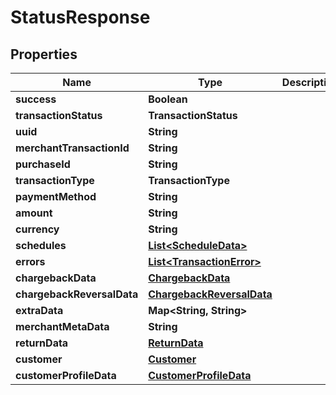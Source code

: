 

# StatusResponse


## Properties

| Name | Type | Description | Notes |
|------------ | ------------- | ------------- | -------------|
|**success** | **Boolean** |  |  [optional] |
|**transactionStatus** | **TransactionStatus** |  |  [optional] |
|**uuid** | **String** |  |  [optional] |
|**merchantTransactionId** | **String** |  |  [optional] |
|**purchaseId** | **String** |  |  [optional] |
|**transactionType** | **TransactionType** |  |  [optional] |
|**paymentMethod** | **String** |  |  [optional] |
|**amount** | **String** |  |  [optional] |
|**currency** | **String** |  |  [optional] |
|**schedules** | [**List&lt;ScheduleData&gt;**](ScheduleData.md) |  |  [optional] |
|**errors** | [**List&lt;TransactionError&gt;**](TransactionError.md) |  |  [optional] |
|**chargebackData** | [**ChargebackData**](ChargebackData.md) |  |  [optional] |
|**chargebackReversalData** | [**ChargebackReversalData**](ChargebackReversalData.md) |  |  [optional] |
|**extraData** | **Map&lt;String, String&gt;** |  |  [optional] |
|**merchantMetaData** | **String** |  |  [optional] |
|**returnData** | [**ReturnData**](ReturnData.md) |  |  [optional] |
|**customer** | [**Customer**](Customer.md) |  |  [optional] |
|**customerProfileData** | [**CustomerProfileData**](CustomerProfileData.md) |  |  [optional] |



